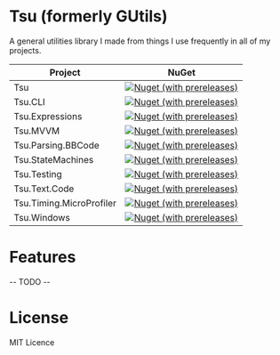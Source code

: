 # Tsu (formerly GUtils)
A general utilities library I made from things I use frequently in all of my projects.

|          Project            |                                                                                  NuGet                                                                                   |
| --------------------------- |:------------------------------------------------------------------------------------------------------------------------------------------------------------------------:|
| Tsu                         | [![Nuget (with prereleases)](https://img.shields.io/nuget/vpre/Tsu.svg)](https://www.nuget.org/packages/Tsu/)                                                            |
| Tsu.CLI                     | [![Nuget (with prereleases)](https://img.shields.io/nuget/vpre/Tsu.CLI.svg)](https://www.nuget.org/packages/Tsu.CLI/)                                                    |
| Tsu.Expressions             | [![Nuget (with prereleases)](https://img.shields.io/nuget/vpre/Tsu.Expressions.svg)](https://www.nuget.org/packages/Tsu.Expressions/)                                    |
| Tsu.MVVM                    | [![Nuget (with prereleases)](https://img.shields.io/nuget/vpre/Tsu.MVVM.svg)](https://www.nuget.org/packages/Tsu.MVVM/)                                                  |
| Tsu.Parsing.BBCode          | [![Nuget (with prereleases)](https://img.shields.io/nuget/vpre/Tsu.Parsing.BBCode.svg)](https://www.nuget.org/packages/Tsu.Parsing.BBCode/)                              |
| Tsu.StateMachines           | [![Nuget (with prereleases)](https://img.shields.io/nuget/vpre/Tsu.StateMachines.svg)](https://www.nuget.org/packages/Tsu.StateMachines/)                                |
| Tsu.Testing                 | [![Nuget (with prereleases)](https://img.shields.io/nuget/vpre/Tsu.Testing.svg)](https://www.nuget.org/packages/Tsu.Testing/)                                            |
| Tsu.Text.Code               | [![Nuget (with prereleases)](https://img.shields.io/nuget/vpre/Tsu.Text.Code.svg)](https://www.nuget.org/packages/Tsu.Text.Code/)                                        |
| Tsu.Timing.MicroProfiler    | [![Nuget (with prereleases)](https://img.shields.io/nuget/vpre/Tsu.Timing.MicroProfiler.svg)](https://www.nuget.org/packages/Tsu.Timing.MicroProfiler/)                  |
| Tsu.Windows                 | [![Nuget (with prereleases)](https://img.shields.io/nuget/vpre/Tsu.Windows.svg)](https://www.nuget.org/packages/Tsu.Windows/)                                            |

# Features
-- TODO --

# License
MIT Licence
